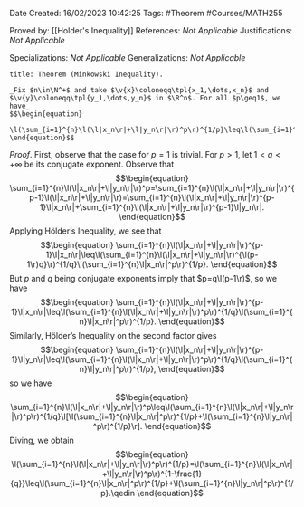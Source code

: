 <div class="topSpace"></div>

Date Created: 16/02/2023 10:42:25
Tags: #Theorem #Courses/MATH255

Proved by: [[Holder's Inequality]]
References: _Not Applicable_
Justifications: _Not Applicable_

Specializations: _Not Applicable_
Generalizations: _Not Applicable_

``` ad-Theorem
title: Theorem (Minkowski Inequality).

_Fix $n\in\N^+$ and take $\v{x}\coloneqq\tpl{x_1,\dots,x_n}$ and $\v{y}\coloneqq\tpl{y_1,\dots,y_n}$ in $\R^n$. For all $p\geq1$, we have_
$$\begin{equation}
    \l(\sum_{i=1}^{n}\l(\l|x_n\r|+\l|y_n\r|\r)^p\r)^{1/p}\leq\l(\sum_{i=1}^{n}\l|x_n\r|^p\r)^{1/p}\!+\l(\sum_{i=1}^{n}\l|y_n\r|^p\r)^{1/p}=\|\v{x}\|_p+\|\v{y}\|_p.
\end{equation}$$

```

_Proof_. First, observe that the case for $p=1$ is trivial. For $p>1$, let $1<q<+\infty$ be its conjugate exponent. Observe that
$$\begin{equation}
    \sum_{i=1}^{n}\l(\l|x_n\r|+\l|y_n\r|\r)^p=\sum_{i=1}^{n}\l(\l|x_n\r|+\l|y_n\r|\r)^{p-1}\l(\l|x_n\r|+\l|y_n\r|\r)=\sum_{i=1}^{n}\l(\l|x_n\r|+\l|y_n\r|\r)^{p-1}\l|x_n\r|+\sum_{i=1}^{n}\l(\l|x_n\r|+\l|y_n\r|\r)^{p-1}\l|y_n\r|.
\end{equation}$$
Applying Hölder$\textrm{'}$s Inequality, we see that
$$\begin{equation}
    \sum_{i=1}^{n}\l(\l|x_n\r|+\l|y_n\r|\r)^{p-1}\l|x_n\r|\leq\l(\sum_{i=1}^{n}\l(\l|x_n\r|+\l|y_n\r|\r)^{\l(p-1\r)q}\r)^{1/q}\l(\sum_{i=1}^{n}\l|x_n\r|^p\r)^{1/p}.
\end{equation}$$
But $p$ and $q$ being conjugate exponents imply that $p=q\l(p-1\r)$, so we have
$$\begin{equation}
    \sum_{i=1}^{n}\l(\l|x_n\r|+\l|y_n\r|\r)^{p-1}\l|x_n\r|\leq\l(\sum_{i=1}^{n}\l(\l|x_n\r|+\l|y_n\r|\r)^p\r)^{1/q}\l(\sum_{i=1}^{n}\l|x_n\r|^p\r)^{1/p}.
\end{equation}$$
Similarly, Hölder$\textrm{'}$s Inequality on the second factor gives
$$\begin{equation}
    \sum_{i=1}^{n}\l(\l|x_n\r|+\l|y_n\r|\r)^{p-1}\l|y_n\r|\leq\l(\sum_{i=1}^{n}\l(\l|x_n\r|+\l|y_n\r|\r)^p\r)^{1/q}\l(\sum_{i=1}^{n}\l|y_n\r|^p\r)^{1/p},
\end{equation}$$
so we have
$$\begin{equation}
    \sum_{i=1}^{n}\l(\l|x_n\r|+\l|y_n\r|\r)^p\leq\l(\sum_{i=1}^{n}\l(\l|x_n\r|+\l|y_n\r|\r)^p\r)^{1/q}\l[\l(\sum_{i=1}^{n}\l|x_n\r|^p\r)^{1/p}+\l(\sum_{i=1}^{n}\l|y_n\r|^p\r)^{1/p}\r].
\end{equation}$$
Diving, we obtain
$$\begin{equation}
    \l(\sum_{i=1}^{n}\l(\l|x_n\r|+\l|y_n\r|\r)^p\r)^{1/p}=\l(\sum_{i=1}^{n}\l(\l|x_n\r|+\l|y_n\r|\r)^p\r)^{1-\frac{1}{q}}\leq\l(\sum_{i=1}^{n}\l|x_n\r|^p\r)^{1/p}+\l(\sum_{i=1}^{n}\l|y_n\r|^p\r)^{1/p}.\qedin
\end{equation}$$
